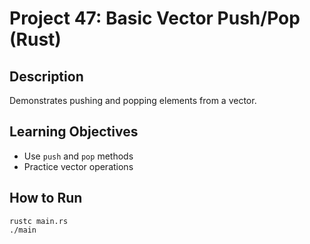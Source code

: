 # Project 47: Basic Vector Push/Pop (Rust)

## Description
Demonstrates pushing and popping elements from a vector.

## Learning Objectives
- Use `push` and `pop` methods
- Practice vector operations

## How to Run
```
rustc main.rs
./main
```
